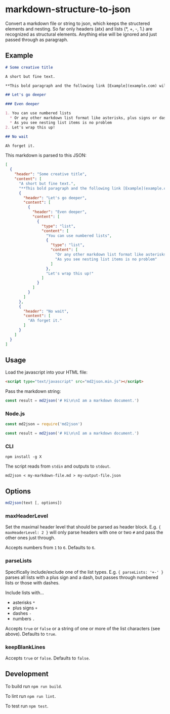 # markdown-structure-to-json

Convert a markdown file or string to json, which keeps the structered elements and nesting. So far only headers (atx) and lists (\*, +, -, 1.) are recognized as structural elements. Anything else will be ignored and just passed through as paragraph.

## Example

```markdown
# Some creative title

A short but fine text.

**This bold paragraph and the following link [Example](example.com) will be just passed through.**

## Let's go deeper

### Even deeper

1. You can use numbered lists
  * Or any other markdown list format like asterisks, plus signs or dashes
  * As you see nesting list items is no problem
2. Let's wrap this up!

## No wait

Ah forget it.
```

This markdown is parsed to this JSON:

```json
[
  {
    "header": "Some creative title",
    "content": [
      "A short but fine text.",
      "**This bold paragraph and the following link [Example](example.com) will be just passed through.**",
      {
        "header": "Let's go deeper",
        "content": [
          {
            "header": "Even deeper",
            "content": [
              {
                "type": "list",
                "content": [
                  "You can use numbered lists",
                  {
                    "type": "list",
                    "content": [
                      "Or any other markdown list format like asterisks, plus signs or dashes",
                      "As you see nesting list items is no problem"
                    ]
                  },
                  "Let's wrap this up!"
                ]
              }
            ]
          }
        ]
      },
      {
        "header": "No wait",
        "content": [
          "Ah forget it."
        ]
      }
    ]
  }
]
```

## Usage

Load the javascript into your HTML file:

```html
<script type="text/javascript" src="md2json.min.js"></script>
```

Pass the markdown string:

```javascript
const result = md2json('# Hi\n\nI am a markdown document.')
```

### Node.js

```javascript
const md2json = require('md2json')

const result = md2json('# Hi\n\nI am a markdown document.')
```

### CLI

```shell
npm install -g X
```

The script reads from `stdin` and outputs to `stdout`.

```shell
md2json < my-markdown-file.md > my-output-file.json
```

## Options

```javascript
md2json(text [, options])
```

### maxHeaderLevel

Set the maximal header level that should be parsed as header block. E.g. `{ maxHeaderLevel: 2 }` will only parse headers with one or two `#` and pass the other ones just through.

Accepts numbers from `1` to `6`. Defaults to `6`.

### parseLists

Specifically include/exclude one of the list types. E.g. `{ parseLists: '+-' }` parses all lists with a plus sign and a dash, but passes through numbered lists or those with dashes.

Include lists with...

* asterisks `*`
* plus signs `+`
* dashes `-`
* numbers `.`

Accepts `true` or `false` or a string of one or more of the list characters (see above). Defaults to `true`.

### keepBlankLines

Accepts `true` or `false`. Defaults to `false`.

## Development

To build run `npm run build`.

To lint run `npm run lint`.

To test run `npm test`.
